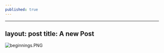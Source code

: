 ```yaml
---
published: true
---
```

---
layout: post
title: A new Post
---

![beginnings.PNG]({{site.baseurl}}/_posts/beginnings.PNG)
